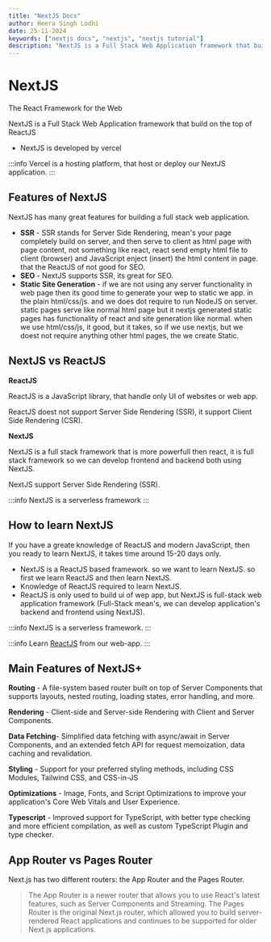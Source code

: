 ```yaml
---
title: "NextJS Docs"
author: Heera Singh Lodhi
date: 25-11-2024
keywords: ["nextjs docs", "nextjs", "nextjs tutorial"]
description: "NextJS is a Full Stack Web Application framework that build on the top of ReactJS"
---
```


# NextJS

The React Framework for the Web

NextJS is a Full Stack Web Application framework that build on the top of ReactJS

- NextJS is developed by vercel

:::info
Vercel is a hosting platform, that host or deploy our NextJS application.
:::

## Features of NextJS

NextJS has many great features for building a full stack web application.

- **SSR** - SSR stands for Server Side Rendering, mean's your page completely build on server, and then serve to client as html page with page content, not something like react, react send empty html file to client (browser) and JavaScript enject (insert) the html content in page. that the ReactJS of not good for SEO.
- **SEO** - NextJS supports SSR, its great for SEO.
- **Static Site Generation** - if we are not using any server functionality in web page then its good time to generate your wep to static we app. in the plain html/css/js. and we does dot require to run NodeJS on server. static pages serve like normal html page but it nextjs generated static pages has functionality of react and site generation like normal. when we use html/css/js, it good, but it takes, so if we use nextjs, but we doest not require anything other html pages, the we create Static.

## NextJS vs ReactJS

**ReactJS**

ReactJS is a JavaScript library, that handle only UI of websites or web app.

ReactJS doest not support Server Side Rendering (SSR), it support Client Side Rendering (CSR).

**NextJS**

NextJS is a full stack framework that is more powerfull then react, it is full stack framework so we can develop frontend and backend both using NextJS.

NextJS support Server Side Rendering (SSR).

:::info
NextJS is a serverless framework
:::

## How to learn NextJS

If you have a greate knowledge of ReactJS and modern JavaScript, then you ready to learn NextJS, it takes time around 15-20 days only.

- NextJS is a ReactJS based framework. so we want to learn NextJS. so first we learn ReactJS and then learn NextJS.
- Knowledge of ReactJS required to learn NextJS.
- ReactJS is only used to build ui of wep app, but NextJS is full-stack web application framework (Full-Stack mean's, we can develop application's backend and frontend using NextJS).

:::info
NextJS is a serverless framework.
:::

:::info
Learn [ReactJS](../reactjs/introduction-to-reactjs.md) from our web-app.
:::

## Main Features of NextJS+

**Routing** - A file-system based router built on top of Server Components that supports layouts, nested routing, loading states, error handling, and more.

**Rendering** - Client-side and Server-side Rendering with Client and Server Components.

**Data Fetching**- Simplified data fetching with async/await in Server Components, and an extended fetch API for request memoization, data caching and revalidation.

**Styling** - Support for your preferred styling methods, including CSS Modules, Tailwind CSS, and CSS-in-JS

**Optimizations** - Image, Fonts, and Script Optimizations to improve your application's Core Web Vitals and User Experience.

**Typescript** - Improved support for TypeScript, with better type checking and more efficient compilation, as well as custom TypeScript Plugin and type checker.

## App Router vs Pages Router

Next.js has two different routers: the App Router and the Pages Router.

> The App Router is a newer router that allows you to use React's latest features, such as Server Components and Streaming. The Pages Router is the original Next.js router, which allowed you to build server-rendered React applications and continues to be supported for older Next.js applications.
